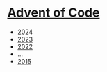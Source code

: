 # [Advent of Code](https://adventofcode.com/)

* [2024](2024/)
* [2023](2023/)
* [2022](2022/)
* ...
* [2015](2015/)
